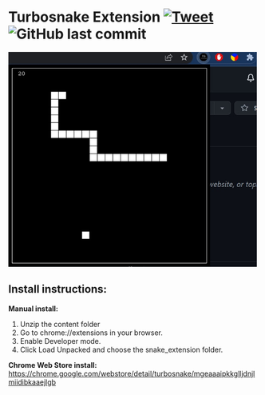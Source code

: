 # Turbosnake Extension   [![Tweet](https://img.shields.io/twitter/url/http/shields.io.svg?style=social)](https://twitter.com/intent/tweet?text=A%20compact%20and%20challenging%20Snake%20Game%20that%20runs%20in%20your%20browser's%20corner!!&url=https%3A%2F%2Fgithub.com%2Fitjustwerk%2Fturbosnake)  ![GitHub last commit](https://img.shields.io/github/last-commit/itjustwerk/turbosnake?style=plastic)

<img src="snakeextension.jpg" height='430'>

## Install instructions:
  **Manual install:**
  1. Unzip the content folder
  2. Go to chrome://extensions in your browser.
  3. Enable Developer mode.
  4. Click Load Unpacked and choose the snake_extension folder.

<b>Chrome Web Store install:</b>
  https://chrome.google.com/webstore/detail/turbosnake/mgeaaaipkkglljdnjlmiidibkaaejlgb

